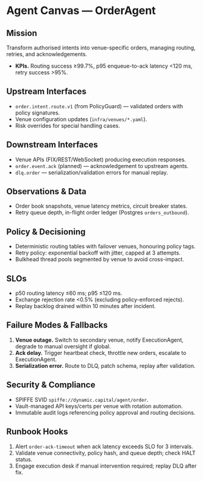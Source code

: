 # Agent Canvas — OrderAgent

## Mission
Transform authorised intents into venue-specific orders, managing routing, retries, and acknowledgements.

- **KPIs.** Routing success ≥99.7%, p95 enqueue-to-ack latency <120 ms, retry success >95%.

## Upstream Interfaces
- `order.intent.route.v1` (from PolicyGuard) — validated orders with policy signatures.
- Venue configuration updates (`infra/venues/*.yaml`).
- Risk overrides for special handling cases.

## Downstream Interfaces
- Venue APIs (FIX/REST/WebSocket) producing execution responses.
- `order.event.ack` (planned) — acknowledgement to upstream agents.
- `dlq.order` — serialization/validation errors for manual replay.

## Observations & Data
- Order book snapshots, venue latency metrics, circuit breaker states.
- Retry queue depth, in-flight order ledger (Postgres `orders_outbound`).

## Policy & Decisioning
- Deterministic routing tables with failover venues, honouring policy tags.
- Retry policy: exponential backoff with jitter, capped at 3 attempts.
- Bulkhead thread pools segmented by venue to avoid cross-impact.

## SLOs
- p50 routing latency ≤60 ms; p95 ≤120 ms.
- Exchange rejection rate <0.5% (excluding policy-enforced rejects).
- Replay backlog drained within 10 minutes after incident.

## Failure Modes & Fallbacks
1. **Venue outage.** Switch to secondary venue, notify ExecutionAgent, degrade to manual oversight if global.
2. **Ack delay.** Trigger heartbeat check, throttle new orders, escalate to ExecutionAgent.
3. **Serialization error.** Route to DLQ, patch schema, replay after validation.

## Security & Compliance
- SPIFFE SVID `spiffe://dynamic.capital/agent/order`.
- Vault-managed API keys/certs per venue with rotation automation.
- Immutable audit logs referencing policy approval and routing decisions.

## Runbook Hooks
1. Alert `order-ack-timeout` when ack latency exceeds SLO for 3 intervals.
2. Validate venue connectivity, policy hash, and queue depth; check HALT status.
3. Engage execution desk if manual intervention required; replay DLQ after fix.

